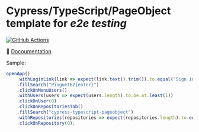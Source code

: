 # Cypress/TypeScript/PageObject template for *e2e testing*

[![GitHub Actions](https://github.com/pinguet62/cypress-typescript-pageobject/workflows/CI/badge.svg?branch=main)](https://github.com/pinguet62/cypress-typescript-pageobject/actions?query=workflow%3ACI+branch%3Amain)

:memo: [Docoumentation](./doc)

Sample:
```typescript
openApp()
    .withLoginLink(link => expect(link.text().trim()).to.equal("Sign in"))
    .fillSearch("Pinguet62{enter}")
    .clickOnMenuUsers()
    .withUsers(users => expect(users.length).to.be.at.least(1))
    .clickOnUser(0)
    .clickOnRepositoriesTab()
    .fillSearch("cypress-typescript-pageobject")
    .withRepositories(repositories => expect(repositories.length).to.equal(1))
    .clickOnRepository(0);
```
